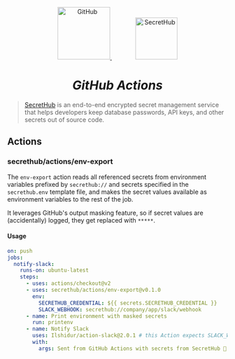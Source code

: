 <p align="center">
  <a href="https://github.com/features/actions">
    <img src="https://upload.wikimedia.org/wikipedia/commons/9/91/Octicons-mark-github.svg" alt="GitHub" width="120">
  </a>
  <img width="50px"/>
  <a href="https://secrethub.io">
    <img src="https://secrethub.io/img/secrethub-logo-shield.svg" alt="SecretHub" width="96">
  </a>
</p>
<h1 align="center">
  <i>GitHub Actions</i>
</h1>

> [SecretHub](https://secrethub.io) is an end-to-end encrypted secret management service that helps developers keep database passwords, API keys, and other secrets out of source code.

## Actions

### secrethub/actions/env-export

The `env-export` action reads all referenced secrets from environment variables prefixed by `secrethub://` and secrets specified in the `secrethub.env` template file, and makes the secret values available as environment variables to the rest of the job.

It leverages GitHub's output masking feature, so if secret values are (accidentally) logged, they get replaced with `*****`.

#### Usage

```yml
on: push
jobs:
  notify-slack:
    runs-on: ubuntu-latest
    steps:
      - uses: actions/checkout@v2
      - uses: secrethub/actions/env-export@v0.1.0
        env:
          SECRETHUB_CREDENTIAL: ${{ secrets.SECRETHUB_CREDENTIAL }}
          SLACK_WEBHOOK: secrethub://company/app/slack/webhook
      - name: Print environment with masked secrets
        run: printenv
      - name: Notify Slack
        uses: Ilshidur/action-slack@2.0.1 # this Action expects SLACK_WEBHOOK to be set
        with:
          args: Sent from GitHub Actions with secrets from SecretHub 🔑
```
